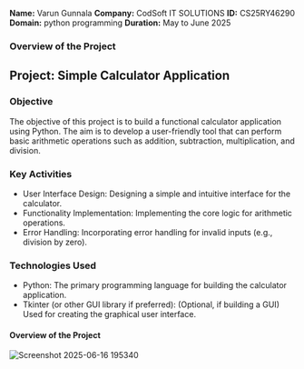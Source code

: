 **Name:** Varun Gunnala
**Company:** CodSoft IT SOLUTIONS
**ID:** CS25RY46290
**Domain:** python programming
**Duration:** May to June 2025



### Overview of the Project


## Project:  Simple Calculator Application


### Objective
The objective of this project is to build a functional calculator application using Python. The aim is to develop a user-friendly tool that can perform basic arithmetic operations such as addition, subtraction, multiplication, and division.


### Key Activities
* User Interface Design: Designing a simple and intuitive interface for the calculator.
 * Functionality Implementation: Implementing the core logic for arithmetic operations.
 * Error Handling: Incorporating error handling for invalid inputs (e.g., division by zero).


### Technologies Used
 * Python: The primary programming language for building the calculator application.
 * Tkinter (or other GUI library if preferred): (Optional, if building a GUI) Used for creating the graphical user interface.

#### Overview of the Project



![Screenshot 2025-06-16 195340](https://github.com/user-attachments/assets/a6f0bfb4-6628-4c83-a99c-d6efa07e5a26)

